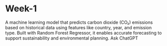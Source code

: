# Week-1
A machine learning model that predicts carbon dioxide (CO₂) emissions based on historical data using features like country, year, and emission type. Built with Random Forest Regressor, it enables accurate forecasting to support sustainability and environmental planning.         Ask ChatGPT
